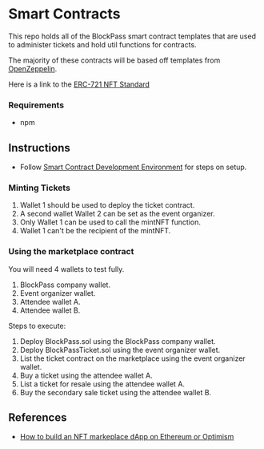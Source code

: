 # Smart Contracts

This repo holds all of the BlockPass smart contract templates that are used to administer tickets and hold util functions for contracts.

The majority of these contracts will be based off templates from [OpenZeppelin](https://docs.openzeppelin.com/contracts/4.x/).

Here is a link to the [ERC-721 NFT Standard](https://eips.ethereum.org/EIPS/eip-721)

### Requirements
* npm

## Instructions
* Follow [Smart Contract Development Environment](https://www.notion.so/Smart-Contract-Development-Environment-7b72d463198342ff87779840b47666b4) for steps on setup.

### Minting Tickets
1. Wallet 1 should be used to deploy the ticket contract.
2. A second wallet Wallet 2 can be set as the event organizer.
3. Only Wallet 1 can be used to call the mintNFT function.
4. Wallet 1 can't be the recipient of the mintNFT.

### Using the marketplace contract

You will need 4 wallets to test fully.
1. BlockPass company wallet.
2. Event organizer wallet.
3. Attendee wallet A.
4. Attendee wallet B.

Steps to execute:

1. Deploy BlockPass.sol using the BlockPass company wallet.
2. Deploy BlockPassTicket.sol using the event organizer wallet.
3. List the ticket contract on the marketplace using the event organizer wallet.
4. Buy a ticket using the attendee wallet A.
5. List a ticket for resale using the attendee wallet A.
6. Buy the secondary sale ticket using the attendee wallet B.


## References
* [How to build an NFT markeplace dApp on Ethereum or Optimism](https://trufflesuite.com/guides/nft-marketplace/#overview)
